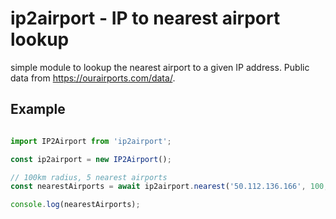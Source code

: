 # ip2airport - IP to nearest airport lookup

simple module to lookup the nearest airport to a given IP address. Public data from https://ourairports.com/data/.

## Example

```js

import IP2Airport from 'ip2airport';

const ip2airport = new IP2Airport();

// 100km radius, 5 nearest airports
const nearestAirports = await ip2airport.nearest('50.112.136.166', 100, 5);

console.log(nearestAirports);


```
